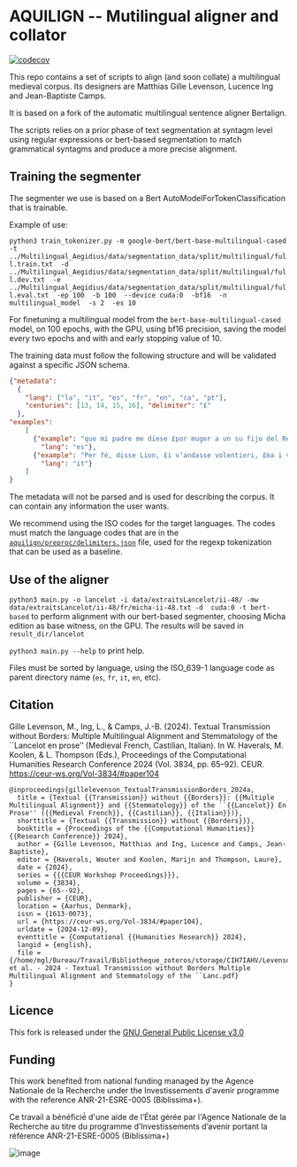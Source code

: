 # AQUILIGN -- Mutilingual aligner and collator

[![codecov](https://codecov.io/github/ProMeText/Aquilign/graph/badge.svg?token=TY5HCBOOKL)](https://codecov.io/github/ProMeText/Aquilign)


This repo contains a set of scripts to align (and soon collate) a multilingual medieval corpus. Its designers are Matthias Gille Levenson, Lucence Ing and Jean-Baptiste Camps.  

It is based on a fork of the automatic multilingual sentence aligner Bertalign.

The scripts relies on a prior phase of text segmentation at syntagm level using regular expressions or bert-based segmentation to match grammatical syntagms and produce a more precise alignment.

## Training the segmenter

The segmenter we use is based on a Bert AutoModelForTokenClassification that is trainable. 

Example of use: 

`python3 train_tokenizer.py -m google-bert/bert-base-multilingual-cased  
-t ../Multilingual_Aegidius/data/segmentation_data/split/multilingual/full.train.txt 
-d ../Multilingual_Aegidius/data/segmentation_data/split/multilingual/full.dev.txt 
-e ../Multilingual_Aegidius/data/segmentation_data/split/multilingual/full.eval.txt 
-ep 100 
-b 100 
--device cuda:0 
-bf16 
-n multilingual_model 
-s 2 
-es 10`

For finetuning a multilingual model from the `bert-base-multilingual-cased` model, on 100 epochs, with the GPU, using bf16 
precision, saving the model every two epochs and with and early stopping value of 10.

The training data must follow the following structure and will be validated against a specific JSON schema.

```JSON
{"metadata": 
  {
    "lang": ["la", "it", "es", "fr", "en", "ca", "pt"],
    "centuries": [13, 14, 15, 16], "delimiter": "£"
  },
"examples": 
    [
      {"example": "que mi padre me diese £por muger a un su fijo del Rey", 
        "lang": "es"},
      {"example": "Per fé, disse Lion, £i v’andasse volentieri, £ma i vo veggio £qui", 
        "lang": "it"}
    ]
}
```
The metadata will not be parsed and is used for describing the corpus. 
It can contain any information the user wants.

We recommend using the ISO codes for the target languages. 
The codes must match the language codes that are in the [`aquilign/preproc/delimiters.json`](aquilign/preproc/delimiters.json) file, used for the
regexp tokenization that can be used as a baseline. 

## Use of the aligner

`python3 main.py -o lancelot -i data/extraitsLancelot/ii-48/ -mw data/extraitsLancelot/ii-48/fr/micha-ii-48.txt -d 
cuda:0 -t bert-based` to perform alignment with our bert-based segmenter, choosing Micha edition as base witness,
on the GPU. The results will be saved in `result_dir/lancelot`

`python3 main.py --help` to print help.

Files must be sorted by language, using the ISO_639-1 language code as parent directory name (`es`, `fr`, `it`, `en`, etc).
## Citation

Gille Levenson, M., Ing, L., & Camps, J.-B. (2024). Textual Transmission without Borders: Multiple Multilingual Alignment and Stemmatology of the ``Lancelot en prose’’ (Medieval French, Castilian, Italian). In W. Haverals, M. Koolen, & L. Thompson (Eds.), Proceedings of the Computational Humanities   Research Conference 2024 (Vol. 3834, pp. 65–92). CEUR. https://ceur-ws.org/Vol-3834/#paper104


```
@inproceedings{gillelevenson_TextualTransmissionBorders_2024a,
  title = {Textual {{Transmission}} without {{Borders}}: {{Multiple Multilingual Alignment}} and {{Stemmatology}} of the ``{{Lancelot}} En Prose'' ({{Medieval French}}, {{Castilian}}, {{Italian}})},
  shorttitle = {Textual {{Transmission}} without {{Borders}}},
  booktitle = {Proceedings of the {{Computational Humanities}}   {{Research Conference}} 2024},
  author = {Gille Levenson, Matthias and Ing, Lucence and Camps, Jean-Baptiste},
  editor = {Haverals, Wouter and Koolen, Marijn and Thompson, Laure},
  date = {2024},
  series = {{{CEUR Workshop Proceedings}}},
  volume = {3834},
  pages = {65--92},
  publisher = {CEUR},
  location = {Aarhus, Denmark},
  issn = {1613-0073},
  url = {https://ceur-ws.org/Vol-3834/#paper104},
  urldate = {2024-12-09},
  eventtitle = {Computational {{Humanities Research}} 2024},
  langid = {english},
  file = {/home/mgl/Bureau/Travail/Bibliotheque_zoteros/storage/CIH7IAHV/Levenson et al. - 2024 - Textual Transmission without Borders Multiple Multilingual Alignment and Stemmatology of the ``Lanc.pdf}
}

```


## Licence

This fork is released under the [GNU General Public License v3.0](./LICENCE)

## Funding

This work benefited́ from national funding managed by the Agence Nationale de la Recherche under the Investissements d'avenir programme with the reference ANR-21-ESRE-0005 (Biblissima+). 

Ce travail a bénéficié́ d'une aide de l’État gérée par l'Agence Nationale de la Recherche au titre du programme d’Investissements d’avenir portant la référence ANR-21-ESRE-0005 (Biblissima+) 

![image](https://github.com/user-attachments/assets/915c871f-fbaa-45ea-8334-2bf3dde8252d)

